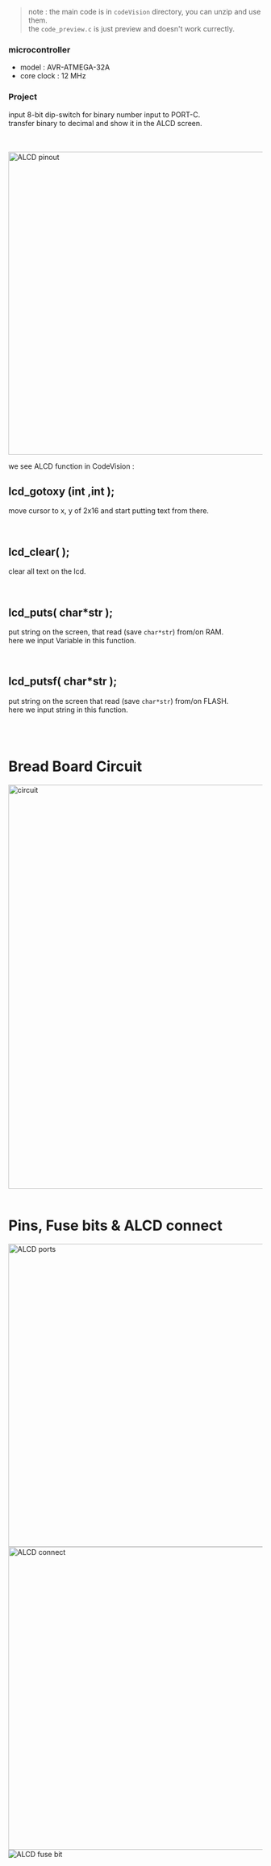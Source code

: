 > note : the main code is in `codeVision` directory, you can unzip and use them. <br>
> the `code_preview.c` is just preview and doesn't work currectly. <br>

### microcontroller 
- model : AVR-ATMEGA-32A
- core clock : 12 MHz

### Project
input 8-bit dip-switch for binary number input to PORT-C.
<br>
transfer binary to decimal and show it in the ALCD screen.


<br>
<br>

<img src="https://github.s3.ir-thr-at1.arvanstorage.com/alcd.jpg" alt="ALCD pinout" width="600"/>

we see ALCD function in CodeVision :  

## lcd_gotoxy (int ,int );

move cursor to x, y of 2x16 and start putting text from there.

<br>

## lcd_clear( );

clear all text on the lcd.

<br>

## lcd_puts( char*str );

put string on the screen, that read (save `char*str`) from/on RAM.
<br>
here we input Variable in this function.

<br>

## lcd_putsf( char*str );

put string on the screen that read (save `char*str`) from/on FLASH.
<br>
here we input string in this function.


<br>
<br>

# Bread Board Circuit
<img src="https://github.s3.ir-thr-at1.arvanstorage.com/ALCD-circuit.png" alt="circuit" width="800"/>

<br>
<br>

# Pins, Fuse bits & ALCD connect
<img src="https://github.s3.ir-thr-at1.arvanstorage.com/ALCD_Ports.png" alt="ALCD ports" width="600"/>
<br>
<img src="https://github.s3.ir-thr-at1.arvanstorage.com/ALCD_connect.png" alt="ALCD connect" width="600"/>
<br>
<img src="https://github.s3.ir-thr-at1.arvanstorage.com/ALCD_fusebit.png" alt="ALCD fuse bit"/>
  

